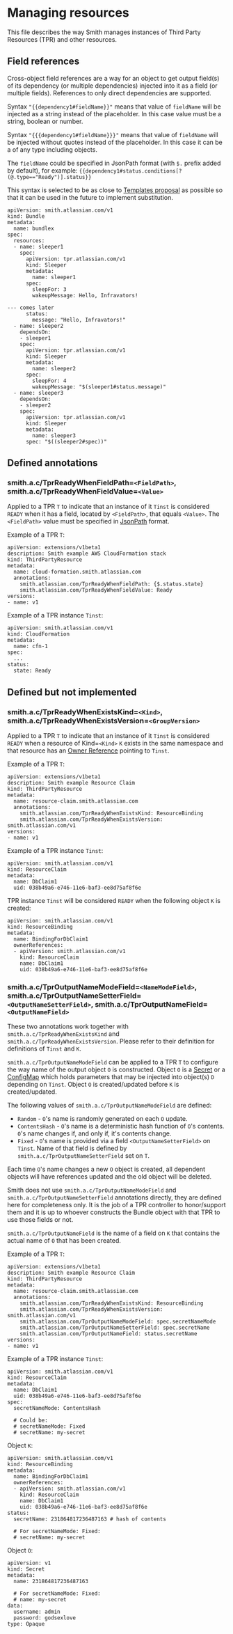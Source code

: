 # Managing resources

This file describes the way Smith manages instances of Third Party Resources (TPR) and other resources.

## Field references

Cross-object field references are a way for an object to get output field(s) of its dependency
(or multiple dependencies) injected into it as a field (or multiple fields). References to only direct
dependencies are supported.

Syntax `"{{dependency1#fieldName}}"` means that value of `fieldName` will be injected as a string instead
of the placeholder. In this case value must be a string, boolean or number.

Syntax `"{{{dependency1#fieldName}}}"` means that value of `fieldName` will be injected without quotes
instead of the placeholder. In this case it can be a of any type including objects.

The `fieldName` could be specified in JsonPath format (with `$.` prefix added by default), for example: `{{dependency1#status.conditions[?(@.type=="Ready")].status}}`

This syntax is selected to be as close to
[Templates proposal](https://github.com/kubernetes/community/blob/master/contributors/design-proposals/templates.md)
as possible so that it can be used in the future to implement substitution.

```
apiVersion: smith.atlassian.com/v1
kind: Bundle
metadata:
  name: bundlex
spec:
  resources:
  - name: sleeper1
    spec:
      apiVersion: tpr.atlassian.com/v1
      kind: Sleeper
      metadata:
        name: sleeper1
      spec:
        sleepFor: 3
        wakeupMessage: Hello, Infravators!
        
--- comes later
      status:
        message: "Hello, Infravators!"
  - name: sleeper2
    dependsOn:
    - sleeper1
    spec:
      apiVersion: tpr.atlassian.com/v1
      kind: Sleeper
      metadata:
        name: sleeper2
      spec:
        sleepFor: 4
        wakeupMessage: "$(sleeper1#status.message)"
  - name: sleeper3
    dependsOn:
    - sleeper2
    spec:
      apiVersion: tpr.atlassian.com/v1
      kind: Sleeper
      metadata:
        name: sleeper3
      spec: "$((sleeper2#spec))"
```

## Defined annotations

### smith.a.c/TprReadyWhenFieldPath=`<FieldPath>`, smith.a.c/TprReadyWhenFieldValue=`<Value>`

Applied to a TPR `T` to indicate that an instance of it `Tinst` is considered `READY` when it has a field,
located by `<FieldPath>`, that equals `<Value>`. The `<FieldPath>` value must be specified in [JsonPath](http://goessner.net/articles/JsonPath/) format.

Example of a TPR `T`:

```
apiVersion: extensions/v1beta1
description: Smith example AWS CloudFormation stack
kind: ThirdPartyResource
metadata:
  name: cloud-formation.smith.atlassian.com
  annotations:
    smith.atlassian.com/TprReadyWhenFieldPath: {$.status.state}
    smith.atlassian.com/TprReadyWhenFieldValue: Ready
versions:
- name: v1

```

Example of a TPR instance `Tinst`:

```
apiVersion: smith.atlassian.com/v1
kind: CloudFormation
metadata:
  name: cfn-1
spec:
  ...
status:
  state: Ready
```

## Defined but not implemented

### smith.a.c/TprReadyWhenExistsKind=`<Kind>`, smith.a.c/TprReadyWhenExistsVersion=`<GroupVersion>`

Applied to a TPR `T` to indicate that an instance of it `Tinst` is considered `READY` when a resource of
Kind=`<Kind>` `K` exists in the same namespace and that resource has an
[Owner Reference](https://kubernetes.io/docs/api-reference/v1.5/#ownerreference-v1) pointing to `Tinst`.

Example of a TPR `T`:

```
apiVersion: extensions/v1beta1
description: Smith example Resource Claim
kind: ThirdPartyResource
metadata:
  name: resource-claim.smith.atlassian.com
  annotations:
    smith.atlassian.com/TprReadyWhenExistsKind: ResourceBinding
    smith.atlassian.com/TprReadyWhenExistsVersion: smith.atlassian.com/v1
versions:
- name: v1

```

Example of a TPR instance `Tinst`:

```
apiVersion: smith.atlassian.com/v1
kind: ResourceClaim
metadata:
  name: DbClaim1
  uid: 038b49a6-e746-11e6-baf3-ee8d75af8f6e
```

TPR instance `Tinst` will be considered `READY` when the following object `K` is created:

```
apiVersion: smith.atlassian.com/v1
kind: ResourceBinding
metadata:
  name: BindingForDbClaim1
  ownerReferences:
  - apiVersion: smith.atlassian.com/v1
    kind: ResourceClaim
    name: DbClaim1
    uid: 038b49a6-e746-11e6-baf3-ee8d75af8f6e
```

### smith.a.c/TprOutputNameModeField=`<NameModeField>`, smith.a.c/TprOutputNameSetterField=`<OutputNameSetterField>`, smith.a.c/TprOutputNameField=`<OutputNameField>`

These two annotations work together with `smith.a.c/TprReadyWhenExistsKind` and `smith.a.c/TprReadyWhenExistsVersion`.
Please refer to their definition for definitions of `Tinst` and `K`.

`smith.a.c/TprOutputNameModeField` can be applied to a TPR `T` to configure the way name of the output object `O`
is constructed. Object `O` is a [Secret](https://kubernetes.io/docs/user-guide/secrets/) or a
[ConfigMap](https://kubernetes.io/docs/user-guide/configmap/) which holds parameters that may be injected into
object(s) `D` depending on `Tinst`. Object `O` is created/updated before `K` is created/updated.

The following values of `smith.a.c/TprOutputNameModeField` are defined:
- `Random` - `O`'s name is randomly generated on each `O` update.
- `ContentsHash` - `O`'s name is a deterministic hash function of `O`'s contents. `O`'s name changes if, and only if, it's contents change.
- `Fixed` - `O`'s name is provided via a field `<OutputNameSetterField>` on `Tinst`. Name of that field is defined by
`smith.a.c/TprOutputNameSetterField` set on `T`.

Each time `O`'s name changes a new `O` object is created, all dependent objects will have references updated and the old object will be deleted.

Smith does not use `smith.a.c/TprOutputNameModeField` and `smith.a.c/TprOutputNameSetterField` annotations directly,
they are defined here for completeness only. It is the job of a TPR controller to honor/support them and it is up to
whoever constructs the Bundle object with that TPR to use those fields or not.

`smith.a.c/TprOutputNameField` is the name of a field on `K` that contains the actual name of `O` that has been created.

Example of a TPR `T`:

```
apiVersion: extensions/v1beta1
description: Smith example Resource Claim
kind: ThirdPartyResource
metadata:
  name: resource-claim.smith.atlassian.com
  annotations:
    smith.atlassian.com/TprReadyWhenExistsKind: ResourceBinding
    smith.atlassian.com/TprReadyWhenExistsVersion: smith.atlassian.com/v1
    smith.atlassian.com/TprOutputNameModeField: spec.secretNameMode
    smith.atlassian.com/TprOutputNameSetterField: spec.secretName
    smith.atlassian.com/TprOutputNameField: status.secretName
versions:
- name: v1

```

Example of a TPR instance `Tinst`:

```
apiVersion: smith.atlassian.com/v1
kind: ResourceClaim
metadata:
  name: DbClaim1
  uid: 038b49a6-e746-11e6-baf3-ee8d75af8f6e
spec:
  secretNameMode: ContentsHash
  
  # Could be:
  # secretNameMode: Fixed
  # secretName: my-secret
```

Object `K`:

```
apiVersion: smith.atlassian.com/v1
kind: ResourceBinding
metadata:
  name: BindingForDbClaim1
  ownerReferences:
  - apiVersion: smith.atlassian.com/v1
    kind: ResourceClaim
    name: DbClaim1
    uid: 038b49a6-e746-11e6-baf3-ee8d75af8f6e
status:
  secretName: 231864817236487163 # hash of contents
  
  # For secretNameMode: Fixed:
  # secretName: my-secret
```

Object `O`:

```
apiVersion: v1
kind: Secret
metadata:
  name: 231864817236487163

  # For secretNameMode: Fixed:
  # name: my-secret
data:
  username: admin
  password: godsexlove
type: Opaque
```
